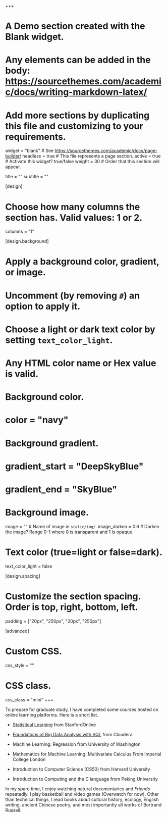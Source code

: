 +++
# A Demo section created with the Blank widget.
# Any elements can be added in the body: https://sourcethemes.com/academic/docs/writing-markdown-latex/
# Add more sections by duplicating this file and customizing to your requirements.

widget = "blank"  # See https://sourcethemes.com/academic/docs/page-builder/
headless = true  # This file represents a page section.
active = true # Activate this widget? true/false
weight = 30  # Order that this section will appear.

title = ""
subtitle = ""

[design]
  # Choose how many columns the section has. Valid values: 1 or 2.
  columns = "1"

[design.background]
  # Apply a background color, gradient, or image.
  #   Uncomment (by removing `#`) an option to apply it.
  #   Choose a light or dark text color by setting `text_color_light`.
  #   Any HTML color name or Hex value is valid.

  # Background color.
  # color = "navy"
  
  # Background gradient.
  # gradient_start = "DeepSkyBlue"
  # gradient_end = "SkyBlue"
  
  # Background image.
  image = ""  # Name of image in `static/img/`.
  image_darken = 0.6  # Darken the image? Range 0-1 where 0 is transparent and 1 is opaque.

  # Text color (true=light or false=dark).
  text_color_light = false

[design.spacing]
  # Customize the section spacing. Order is top, right, bottom, left.
  padding = ["20px", "250px", "20px", "250px"]

[advanced]
 # Custom CSS. 
 css_style = ""
 
 # CSS class.
 css_class = "mini"
+++

To prepare for graduate study, I have completed some courses hosted on online learning platforms. Here is a short list. 

- [Statistical Learning](https://courses.edx.org/certificates/25fafd2ee0f6458eaa0da0e5eefdac26) from StanfordOnline 

- [Foundations of Big Data Analysis with SQL](https://www.coursera.org/account/accomplishments/records/KGR7GX67ZX5V) from Cloudera 

- Machine Learning: Regression from University of Washington

- Mathematics for Machine Learning: Multivariate Calculus From Imperial College London

- Introduction to Computer Science (CS50) from Harvard University

- Introduction to Computing and the C language from Peking University



In my spare time, I enjoy watching natural documentaries and *Friends* repeatedly. I play basketball and video games (Overwatch for now). Other than technical things, I read books about cultural history, ecology, English writing, ancient Chinese poetry, and most importantly all works of Bertrand Russell.  